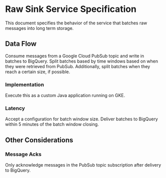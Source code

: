 # Raw Sink Service Specification

This document specifies the behavior of the service that batches raw messages
into long term storage.

## Data Flow

Consume messages from a Google Cloud PubSub topic and write in batches to
BigQuery. Split batches based by time windows based on when they
were retrieved from PubSub. Additionally, split batches when they reach a
certain size, if possible.

### Implementation

Execute this as a custom Java application running on GKE.

### Latency

Accept a configuration for batch window size. Deliver batches to BigQuery
within 5 minutes of the batch window closing.

## Other Considerations

### Message Acks

Only acknowledge messages in the PubSub topic subscription after delivery to
BigQuery.

